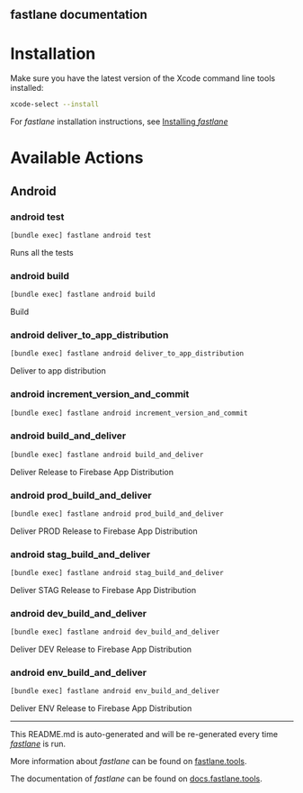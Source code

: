 fastlane documentation
----

# Installation

Make sure you have the latest version of the Xcode command line tools installed:

```sh
xcode-select --install
```

For _fastlane_ installation instructions, see [Installing _fastlane_](https://docs.fastlane.tools/#installing-fastlane)

# Available Actions

## Android

### android test

```sh
[bundle exec] fastlane android test
```

Runs all the tests

### android build

```sh
[bundle exec] fastlane android build
```

Build

### android deliver_to_app_distribution

```sh
[bundle exec] fastlane android deliver_to_app_distribution
```

Deliver to app distribution

### android increment_version_and_commit

```sh
[bundle exec] fastlane android increment_version_and_commit
```



### android build_and_deliver

```sh
[bundle exec] fastlane android build_and_deliver
```

Deliver Release to Firebase App Distribution

### android prod_build_and_deliver

```sh
[bundle exec] fastlane android prod_build_and_deliver
```

Deliver PROD Release to Firebase App Distribution

### android stag_build_and_deliver

```sh
[bundle exec] fastlane android stag_build_and_deliver
```

Deliver STAG Release to Firebase App Distribution

### android dev_build_and_deliver

```sh
[bundle exec] fastlane android dev_build_and_deliver
```

Deliver DEV Release to Firebase App Distribution

### android env_build_and_deliver

```sh
[bundle exec] fastlane android env_build_and_deliver
```

Deliver ENV Release to Firebase App Distribution

----

This README.md is auto-generated and will be re-generated every time [_fastlane_](https://fastlane.tools) is run.

More information about _fastlane_ can be found on [fastlane.tools](https://fastlane.tools).

The documentation of _fastlane_ can be found on [docs.fastlane.tools](https://docs.fastlane.tools).
